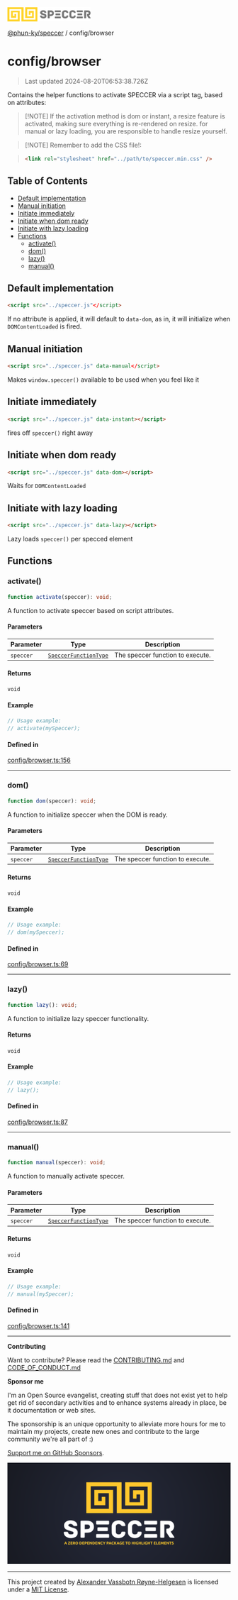 <div>
  <img alt="SPECCER logo" src="https://raw.githubusercontent.com/phun-ky/speccer/main/public/logo-speccer-horizontal-colored-package.svg?raw=true" style="max-height:32px;" />
</div>

[@phun-ky/speccer](../README.md) / config/browser

# config/browser

> Last updated 2024-08-20T06:53:38.726Z

Contains the helper functions to activate SPECCER via a script tag, based on attributes:

> \[!NOTE]
> If the activation method is dom or instant, a resize feature is activated, making sure everything is re-rendered on resize. for manual or lazy loading, you are responsible to handle resize yourself.

> \[!NOTE]
> Remember to add the CSS file!:

> ```html
> <link rel="stylesheet" href="../path/to/speccer.min.css" />
> ```

## Table of Contents

- [Default implementation](#default-implementation)
- [Manual initiation](#manual-initiation)
- [Initiate immediately](#initiate-immediately)
- [Initiate when dom ready](#initiate-when-dom-ready)
- [Initiate with lazy loading](#initiate-with-lazy-loading)
- [Functions](#functions)
  - [activate()](#activate)
  - [dom()](#dom)
  - [lazy()](#lazy)
  - [manual()](#manual)

## Default implementation

```html
<script src="../speccer.js"</script>
```

If no attribute is applied, it will default to `data-dom`, as in, it will initialize when `DOMContentLoaded` is fired.

## Manual initiation

```html
<script src="../speccer.js" data-manual</script>
```

Makes `window.speccer()` available to be used when you feel like it

## Initiate immediately

```html
<script src="../speccer.js" data-instant></script>
```

fires off `speccer()` right away

## Initiate when dom ready

```html
<script src="../speccer.js" data-dom></script>
```

Waits for `DOMContentLoaded`

## Initiate with lazy loading

```html
<script src="../speccer.js" data-lazy></script>
```

Lazy loads `speccer()` per specced element

## Functions

### activate()

```ts
function activate(speccer): void;
```

A function to activate speccer based on script attributes.

#### Parameters

| Parameter | Type                                                             | Description                      |
| --------- | ---------------------------------------------------------------- | -------------------------------- |
| `speccer` | [`SpeccerFunctionType`](../types/speccer.md#speccerfunctiontype) | The speccer function to execute. |

#### Returns

`void`

#### Example

```ts
// Usage example:
// activate(mySpeccer);
```

#### Defined in

[config/browser.ts:156](https://github.com/phun-ky/speccer/blob/main/src/config/browser.ts#L156)

---

### dom()

```ts
function dom(speccer): void;
```

A function to initialize speccer when the DOM is ready.

#### Parameters

| Parameter | Type                                                             | Description                      |
| --------- | ---------------------------------------------------------------- | -------------------------------- |
| `speccer` | [`SpeccerFunctionType`](../types/speccer.md#speccerfunctiontype) | The speccer function to execute. |

#### Returns

`void`

#### Example

```ts
// Usage example:
// dom(mySpeccer);
```

#### Defined in

[config/browser.ts:69](https://github.com/phun-ky/speccer/blob/main/src/config/browser.ts#L69)

---

### lazy()

```ts
function lazy(): void;
```

A function to initialize lazy speccer functionality.

#### Returns

`void`

#### Example

```ts
// Usage example:
// lazy();
```

#### Defined in

[config/browser.ts:87](https://github.com/phun-ky/speccer/blob/main/src/config/browser.ts#L87)

---

### manual()

```ts
function manual(speccer): void;
```

A function to manually activate speccer.

#### Parameters

| Parameter | Type                                                             | Description                      |
| --------- | ---------------------------------------------------------------- | -------------------------------- |
| `speccer` | [`SpeccerFunctionType`](../types/speccer.md#speccerfunctiontype) | The speccer function to execute. |

#### Returns

`void`

#### Example

```ts
// Usage example:
// manual(mySpeccer);
```

#### Defined in

[config/browser.ts:141](https://github.com/phun-ky/speccer/blob/main/src/config/browser.ts#L141)

---

**Contributing**

Want to contribute? Please read the [CONTRIBUTING.md](https://github.com/phun-ky/speccer/blob/main/CONTRIBUTING.md) and [CODE_OF_CONDUCT.md](https://github.com/phun-ky/speccer/blob/main/CODE_OF_CONDUCT.md)

**Sponsor me**

I'm an Open Source evangelist, creating stuff that does not exist yet to help get rid of secondary activities and to enhance systems already in place, be it documentation or web sites.

The sponsorship is an unique opportunity to alleviate more hours for me to maintain my projects, create new ones and contribute to the large community we're all part of :)

[Support me on GitHub Sponsors](https://github.com/sponsors/phun-ky).

![Speccer banner, with logo and slogan: A zero dependency package to highlight elements](https://github.com/phun-ky/speccer/blob/main/public/speccer-banner.png?raw=true)

---

This project created by [Alexander Vassbotn Røyne-Helgesen](http://phun-ky.net) is licensed under a [MIT License](https://choosealicense.com/licenses/mit/).
